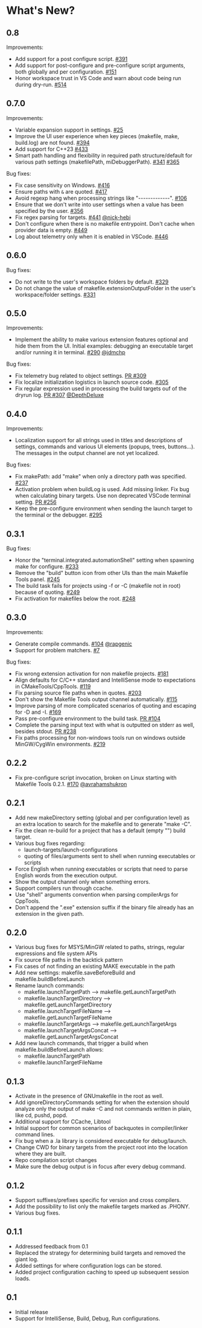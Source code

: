 # What's New?

## 0.8
Improvements:
- Add support for a post configure script. [#391](https://github.com/microsoft/vscode-makefile-tools/issues/391)
- Add support for post-configure and pre-configure script arguments, both globally and per configuration. [#151](https://github.com/microsoft/vscode-makefile-tools/issues/151)
- Honor workspace trust in VS Code and warn about code being run during dry-run. [#514](https://github.com/microsoft/vscode-makefile-tools/pull/514)

## 0.7.0
Improvements:
- Variable expansion support in settings. [#25](https://github.com/microsoft/vscode-makefile-tools/issues/25)
- Improve the UI user experience when key pieces (makefile, make, build.log) are not found. [#394](https://github.com/microsoft/vscode-makefile-tools/issues/394)
- Add support for C++23 [#433](https://github.com/microsoft/vscode-makefile-tools/issues/433)
- Smart path handling and flexibility in required path structure/default for various path settings (makefilePath, miDebuggerPath). [#341](https://github.com/microsoft/vscode-makefile-tools/issues/341) [#365](https://github.com/microsoft/vscode-makefile-tools/issues/365)

Bug fixes:
- Fix case sensitivity on Windows. [#416](https://github.com/microsoft/vscode-makefile-tools/issues/416)
- Ensure paths with `&` are quoted. [#417](https://github.com/microsoft/vscode-makefile-tools/issues/417)
- Avoid regexp hang when processing strings like "-------------". [#106](https://github.com/microsoft/vscode-makefile-tools/issues/106)
- Ensure that we don't write into user settings when a value has been specified by the user. [#356](https://github.com/microsoft/vscode-makefile-tools/pull/356)
- Fix regex parsing for targets. [#441](https://github.com/microsoft/vscode-makefile-tools/issues/441) [@nick-hebi](https://github.com/nick-hebi)
- Don't configure when there is no makefile entrypoint. Don't cache when provider data is empty. [#449](https://github.com/microsoft/vscode-makefile-tools/issues/449)
- Log about telemetry only when it is enabled in VSCode. [#446](https://github.com/microsoft/vscode-makefile-tools/issues/446)

## 0.6.0
Bug fixes:
- Do not write to the user's workspace folders by default. [#329](https://github.com/microsoft/vscode-makefile-tools/issues/329)
- Do not change the value of makefile.extensionOutputFolder in the user's workspace/folder settings. [#331](https://github.com/microsoft/vscode-makefile-tools/issues/331)

## 0.5.0
Improvements:
- Implement the ability to make various extension features optional and hide them from the UI. Initial examples: debugging an executable target and/or running it in terminal. [#290](https://github.com/microsoft/vscode-makefile-tools/issues/290) [@jdmchp](https://github.com/jdmchp)

Bug fixes:
- Fix telemetry bug related to object settings. [PR #309](https://github.com/microsoft/vscode-makefile-tools/pull/309)
- Fix localize initialization logistics in launch source code. [#305](https://github.com/microsoft/vscode-makefile-tools/issues/305)
- Fix regular expression used in processing the build targets ouf of the dryrun log. [PR #307](https://github.com/microsoft/vscode-makefile-tools/pull/307) [@DepthDeluxe](https://github.com/DepthDeluxe)

## 0.4.0
Improvements:
- Localization support for all strings used in titles and descriptions of settings, commands and various UI elements (popups, trees, buttons...).
  The messages in the output channel are not yet localized.

Bug fixes:
- Fix makePath: add "make" when only a directory path was specified. [#237](https://github.com/microsoft/vscode-makefile-tools/issues/237)
- Activation problem when buildLog is used. Add missing linker. Fix bug when calculating binary targets. Use non deprecated VSCode terminal setting. [PR #256](https://github.com/microsoft/vscode-makefile-tools/pull/256)
- Keep the pre-configure environment when sending the launch target to the terminal or the debugger. [#295](https://github.com/microsoft/vscode-makefile-tools/issues/295)

## 0.3.1
Bug fixes:
- Honor the "terminal.integrated.automationShell" setting when spawning make for configure. [#233](https://github.com/microsoft/vscode-makefile-tools/issues/233)
- Remove the "build" button icon from other UIs than the main Makefile Tools panel. [#245](https://github.com/microsoft/vscode-makefile-tools/issues/245)
- The build task fails for projects using -f or -C (makefile not in root) because of quoting. [#249](https://github.com/microsoft/vscode-makefile-tools/issues/249)
- Fix activation for makefiles below the root. [#248](https://github.com/microsoft/vscode-makefile-tools/issues/248)

## 0.3.0
Improvements:
- Generate compile commands. [#104](https://github.com/microsoft/vscode-makefile-tools/issues/104) [@rapgenic](https://github.com/rapgenic)
- Support for problem matchers. [#7](https://github.com/microsoft/vscode-makefile-tools/issues/7)

Bug fixes:
- Fix wrong extension activation for non makefile projects. [#181](https://github.com/microsoft/vscode-makefile-tools/issues/181)
- Align defaults for C/C++ standard and IntelliSense mode to expectations in CMakeTools/CppTools. [#119](https://github.com/microsoft/vscode-makefile-tools/issues/119)
- Fix parsing source file paths when in quotes. [#203](https://github.com/microsoft/vscode-makefile-tools/issues/203)
- Don't show the Makefile Tools output channel automatically. [#115](https://github.com/microsoft/vscode-makefile-tools/issues/115)
- Improve parsing of more complicated scenarios of quoting and escaping for -D and -I. [#169](https://github.com/microsoft/vscode-makefile-tools/issues/169)
- Pass pre-configure environment to the build task. [PR #104](https://github.com/microsoft/vscode-makefile-tools/pull/239)
- Complete the parsing input text with what is outputted on stderr as well, besides stdout. [PR #238](https://github.com/microsoft/vscode-makefile-tools/pull/238)
- Fix paths processing for non-windows tools run on windows outside MinGW/CygWin environments. [#219](https://github.com/microsoft/vscode-makefile-tools/issues/219)

## 0.2.2
- Fix pre-configure script invocation, broken on Linux starting with Makefile Tools 0.2.1. [#170](https://github.com/microsoft/vscode-makefile-tools/issues/170) [@avrahamshukron](https://github.com/avrahamshukron)

## 0.2.1
- Add new makeDirectory setting (global and per configuration level) as an extra location to search for the makefile and to generate "make -C".
- Fix the clean re-build for a project that has a default (empty "") build target.
- Various bug fixes regarding:
    - launch-targets/launch-configurations
    - quoting of files/arguments sent to shell when running executables or scripts
- Force English when running executables or scripts that need to parse English words from the execution output.
- Show the output channel only when something errors.
- Support compilers run through ccache.
- Use "shell" arguments convention when parsing compilerArgs for CppTools.
- Don't append the ".exe" extension suffix if the binary file already has an extension in the given path.

## 0.2.0
- Various bug fixes for MSYS/MinGW related to paths, strings, regular expressions and file system APIs
- Fix source file paths in the backtick pattern
- Fix cases of not finding an existing MAKE executable in the path
- Add new settings: makefile.saveBeforeBuild and makefile.buildBeforeLaunch
- Rename launch commands:
    - makefile.launchTargetPath --> makefile.getLaunchTargetPath
    - makefile.launchTargetDirectory --> makefile.getLaunchTargetDirectory
    - makefile.launchTargetFileName --> makefile.getLaunchTargetFileName
    - makefile.launchTargetArgs --> makefile.getLaunchTargetArgs
    - makefile.launchTargetArgsConcat --> makefile.getLaunchTargetArgsConcat
- Add new launch commands, that trigger a build when makefile.buildBeforeLaunch allows:
    - makefile.launchTargetPath
    - makefile.launchTargetFileName

## 0.1.3
- Activate in the presence of GNUmakefile in the root as well.
- Add ignoreDirectoryCommands setting for when the extension should analyze only the output of make -C
  and not commands written in plain, like cd, pushd, popd.
- Additional support for CCache, Libtool
- Initial support for common scenarios of backquotes in compiler/linker command lines.
- Fix bug when a .la library is considered executable for debug/launch.
- Change CWD for binary targets from the project root into the location where they are built.
- Repo compilation script changes
- Make sure the debug output is in focus after every debug command.

## 0.1.2
- Support suffixes/prefixes specific for version and cross compilers.
- Add the possibility to list only the makefile targets marked as .PHONY.
- Various bug fixes.

## 0.1.1

- Addressed feedback from 0.1
- Replaced the strategy for determining build targets and removed the giant log.
- Added settings for where configuration logs can be stored.
- Added project configuration caching to speed up subsequent session loads.

## 0.1

- Initial release
- Support for IntelliSense, Build, Debug, Run configurations.